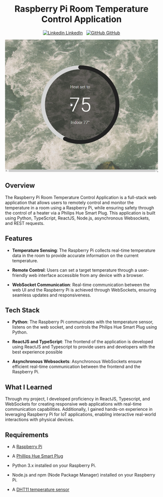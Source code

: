 
<div align="center">

# Raspberry Pi Room Temperature Control Application

[![Linkedin](https://i.stack.imgur.com/gVE0j.png) LinkedIn](https://www.linkedin.com/in/cameron-young-37b173129/)
&nbsp;
[![GitHub](https://i.stack.imgur.com/tskMh.png) GitHub](https://github.com/ItsNotCam)
</div>

<img src="docs/Demo.gif">

## Overview

The Raspberry Pi Room Temperature Control Application is a full-stack web application that allows users to remotely control and monitor the temperature in a room using a Raspberry Pi, while ensuring safety through the control of a heater via a Philips Hue Smart Plug. This application is built using Python, TypeScript, ReactJS, Node.js, asynchronous Websockets, and REST requests.


## Features

- **Temperature Sensing**: The Raspberry Pi collects real-time temperature data in the room to provide accurate information on the current temperature.

- **Remote Control**: Users can set a target temperature through a user-friendly web interface accessible from any device with a browser.

- **WebSocket Communication**: Real-time communication between the web UI and the Raspberry Pi is achieved through WebSockets, ensuring seamless updates and responsiveness.

## Tech Stack

- **Python**: The Raspberry Pi communicates with the temperature sensor, listens on the web socket, and controls the Philips Hue Smart Plug using Python.

- **ReactJS and TypeScript**: The frontend of the application is developed using ReactJS and Typescript to provide users and developers with the best experience possible

- **Asynchronous Websockets**: Asynchronous WebSockets ensure efficient real-time communication between the frontend and the Raspberry Pi.

## What I Learned
Through my project, I developed proficiency in ReactJS, Typescript, and WebSockets for creating responsive web applications with real-time communication capabilities. Additionally, I gained hands-on experience in leveraging Raspberry Pi for IoT applications, enabling interactive real-world interactions with physical devices.

## Requirements


- A [Raspberry Pi](https://www.raspberrypi.com)

- A [Phillips Hue Smart Plug](https://www.philips-hue.com/en-us/p/hue-smart-plug/046677552343)

- Python 3.x installed on your Raspberry Pi.

- Node.js and npm (Node Package Manager) installed on your Raspberry Pi.

- A [DHT11 temperature sensor](https://www.amazon.com/Temperature-Humidity-Digital-3-3V-5V-Raspberry/dp/B07WT2HJ4F/ref=sr_1_5?keywords=dht11&qid=1695258164&sr=8-5)